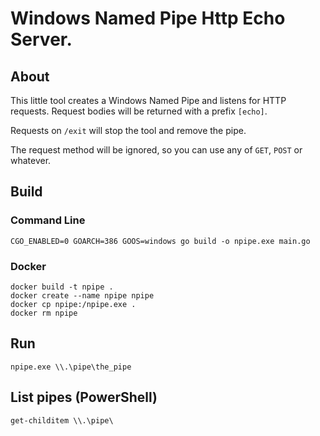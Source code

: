 # Windows Named Pipe Http Echo Server.

## About

This little tool creates a Windows Named Pipe and listens for HTTP requests.
Request bodies will be returned with a prefix `[echo]`.

Requests on `/exit` will stop the tool and remove the pipe.

The request method will be ignored, so you can use any of `GET`, `POST` or whatever.

## Build

### Command Line

    CGO_ENABLED=0 GOARCH=386 GOOS=windows go build -o npipe.exe main.go
     
### Docker

    docker build -t npipe .
    docker create --name npipe npipe
    docker cp npipe:/npipe.exe .
    docker rm npipe

## Run

    npipe.exe \\.\pipe\the_pipe

## List pipes (PowerShell)

    get-childitem \\.\pipe\
